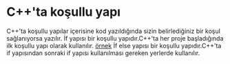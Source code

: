  # C++'ta koşullu yapı
 C++'ta koşullu yapılar içerisine kod yazıldığında sizin belirlediğiniz bir koşul sağlanıyorsa yazılır.
 İf yapısı bir koşullu yapıdır.C++'ta her proje başladığında ilk koşullu yapı olarak kullanılır.
 [örnek](koşulluyapılar.cpp)
  İf else yapısı bir koşullu yapıdır.C++'ta if yapısından sonraki if yapısı kullanılması gereken yerlerde kullanılır.
  
